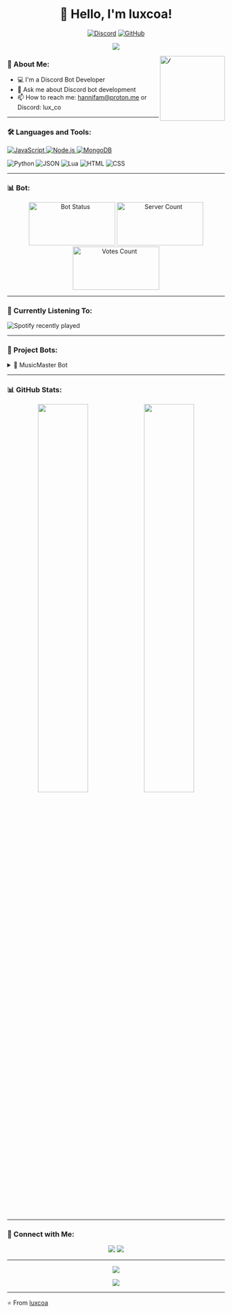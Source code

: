 <h1 align="center">👋 Hello, I'm luxcoa!</h1>

<p align="center">
  <a href="https://discord.com/users/your-discord-id"><img src="https://img.shields.io/badge/-Discord-7289DA?style=flat-square&logo=discord&logoColor=white" alt="Discord"></a>
  <a href="https://github.com/luxcoa"><img src="https://img.shields.io/badge/-GitHub-181717?style=flat-square&logo=github" alt="GitHub"></a>

<p align="center">
  <img src="https://readme-typing-svg.herokuapp.com/?lines=Discord+Bot+Developer;Always+learning+new+things&font=Fira%20Code&center=true&width=380&height=50&color=eaff00&vCenter=true&size=22">
</p>

<img align="right" height="150px" width="150px" alt="𝓁" src="https://github.com/user-attachments/assets/77616c3d-babb-47a0-9ba5-65d7c2eb6dae"/>

### 🤖 About Me:

- 💻 I'm a Discord Bot Developer
- 💬 Ask me about Discord bot development
- 📫 How to reach me: hannifam@proton.me or Discord: lux_co

---

### 🛠️ Languages and Tools:

<p align="left">
  <a href="https://developer.mozilla.org/en-US/docs/Web/JavaScript" target="_blank">
    <img src="https://img.shields.io/badge/JavaScript-F7DF1E?style=flat-square&logo=javascript&logoColor=black" alt="JavaScript" />
  </a>
  <a href="https://nodejs.org" target="_blank">
    <img src="https://img.shields.io/badge/Node.js-339933?style=flat-square&logo=node.js&logoColor=white" alt="Node.js" />
  </a>
  <a href="https://www.mongodb.com/" target="_blank">
    <img src="https://img.shields.io/badge/MongoDB-47A248?style=flat-square&logo=mongodb&logoColor=white" alt="MongoDB" />
  </a>
</p>

<p align="left">
  <img src="https://shields.io/badge/Python-3776AB?style=flat-square&logo=python&logoColor=white" alt="Python" />
  <img src="https://shields.io/badge/JSON-000000?style=flat-square&logo=json&logoColor=white" alt="JSON" />
  <img src="https://shields.io/badge/Lua-2C2D72?style=flat-square&logo=lua&logoColor=white" alt="Lua" />
  <img src="https://shields.io/badge/HTML-E34F26?style=flat-square&logo=html5&logoColor=white" alt="HTML" />
  <img src="https://shields.io/badge/CSS-1572B6?style=flat-square&logo=css3&logoColor=white" alt="CSS" />
</p>

--- 

### 📊 Bot:

<p align="center">
  <img src="https://koreanbots.dev/api/widget/bots/status/1235089708992696391.svg" alt="Bot Status" width="200" height="100" />
  <img src="https://koreanbots.dev/api/widget/bots/servers/1235089708992696391.svg?icon=false&scale=1.0" alt="Server Count" width="200" height="100" />
  <img src="https://koreanbots.dev/api/widget/bots/votes/1235089708992696391.svg?style=classic" alt="Votes Count" width="200" height="100" />
</p>

---

### 🎵 Currently Listening To:

![Spotify recently played](https://spotify-recently-played-readme.vercel.app/api?user=YOUR_SPOTIFY_USER_ID)

---

### 🤖 Project Bots:

<details>
  <summary>🎵 MusicMaster Bot</summary>
  
  [![ReadMe Card](https://github-readme-stats.vercel.app/api/pin/?username=luxcoa&repo=hannibot)](https://github.com/luxcoa/hannibot)
  
  - 🎶 Features: Play music, create playlists, lyrics lookup
  - 🛠️ Tech Stack: Py-cord, MongoDB, Python
  - 🌟 Used by: 100+ Discord servers
  - 🔗 [Invite Bot](https://discord.com/api/oauth2/authorize?client_id=YOUR_CLIENT_ID&permissions=8&scope=bot%20applications.commands)
</details>

---

### 📊 GitHub Stats:

<p align="center">
  <img width="48%" src="https://github-readme-stats.vercel.app/api?username=luxcoa&show_icons=true&theme=tokyonight" />
  <img width="48%" src="https://github-readme-streak-stats.herokuapp.com/?user=luxcoa&theme=tokyonight" />
</p>

---

### 🤝 Connect with Me:

<p align="center">
  <a href="mailto:hannifam@proton.me"><img src="https://img.shields.io/badge/Email-D14836?style=for-the-badge&logo=gmail&logoColor=white"/></a>
  <a href="https://discord.gg/your-discord-server"><img src="https://img.shields.io/badge/Discord Server-7289DA?style=for-the-badge&logo=discord&logoColor=white"/></a>
</p>

---

<p align="center">
  <img src="https://capsule-render.vercel.app/api?type=waving&color=gradient&height=60&section=footer"/>
</p>

<div align="center">
<img src="https://komarev.com/ghpvc/?username=luxcoa&&style=flat-square" align="center" />
</div>

---

⭐️ From [luxcoa](https://github.com/luxcoa)
